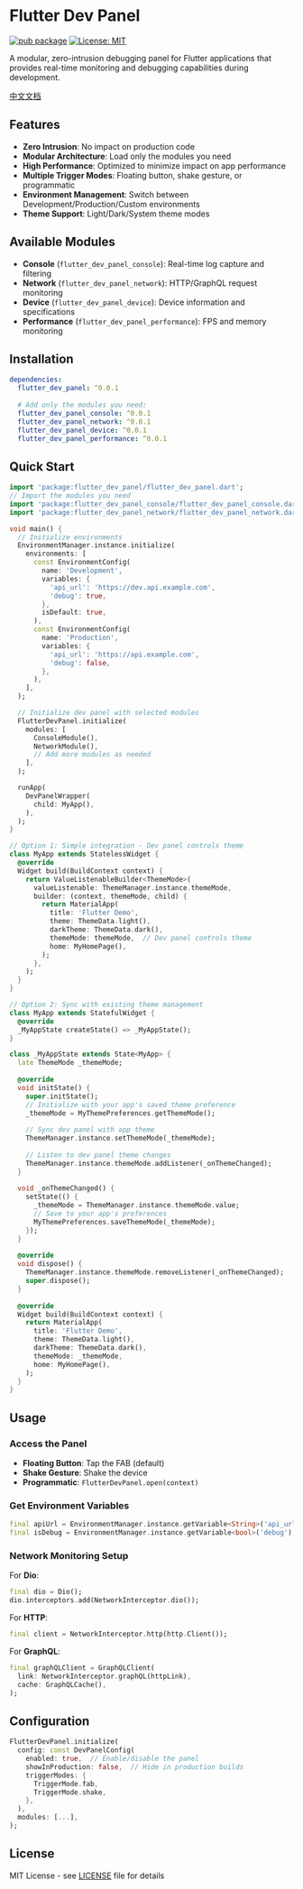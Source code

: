 # Flutter Dev Panel

[![pub package](https://img.shields.io/pub/v/flutter_dev_panel.svg)](https://pub.dev/packages/flutter_dev_panel)
[![License: MIT](https://img.shields.io/badge/License-MIT-yellow.svg)](https://opensource.org/licenses/MIT)

A modular, zero-intrusion debugging panel for Flutter applications that provides real-time monitoring and debugging capabilities during development.

[中文文档](README_CN.md)

## Features

- **Zero Intrusion**: No impact on production code
- **Modular Architecture**: Load only the modules you need
- **High Performance**: Optimized to minimize impact on app performance
- **Multiple Trigger Modes**: Floating button, shake gesture, or programmatic
- **Environment Management**: Switch between Development/Production/Custom environments
- **Theme Support**: Light/Dark/System theme modes

## Available Modules

- **Console** (`flutter_dev_panel_console`): Real-time log capture and filtering
- **Network** (`flutter_dev_panel_network`): HTTP/GraphQL request monitoring
- **Device** (`flutter_dev_panel_device`): Device information and specifications
- **Performance** (`flutter_dev_panel_performance`): FPS and memory monitoring

## Installation

```yaml
dependencies:
  flutter_dev_panel: ^0.0.1
  
  # Add only the modules you need:
  flutter_dev_panel_console: ^0.0.1
  flutter_dev_panel_network: ^0.0.1
  flutter_dev_panel_device: ^0.0.1
  flutter_dev_panel_performance: ^0.0.1
```

## Quick Start

```dart
import 'package:flutter_dev_panel/flutter_dev_panel.dart';
// Import the modules you need
import 'package:flutter_dev_panel_console/flutter_dev_panel_console.dart';
import 'package:flutter_dev_panel_network/flutter_dev_panel_network.dart';

void main() {
  // Initialize environments
  EnvironmentManager.instance.initialize(
    environments: [
      const EnvironmentConfig(
        name: 'Development',
        variables: {
          'api_url': 'https://dev.api.example.com',
          'debug': true,
        },
        isDefault: true,
      ),
      const EnvironmentConfig(
        name: 'Production',
        variables: {
          'api_url': 'https://api.example.com',
          'debug': false,
        },
      ),
    ],
  );

  // Initialize dev panel with selected modules
  FlutterDevPanel.initialize(
    modules: [
      ConsoleModule(),
      NetworkModule(),
      // Add more modules as needed
    ],
  );

  runApp(
    DevPanelWrapper(
      child: MyApp(),
    ),
  );
}

// Option 1: Simple integration - Dev panel controls theme
class MyApp extends StatelessWidget {
  @override
  Widget build(BuildContext context) {
    return ValueListenableBuilder<ThemeMode>(
      valueListenable: ThemeManager.instance.themeMode,
      builder: (context, themeMode, child) {
        return MaterialApp(
          title: 'Flutter Demo',
          theme: ThemeData.light(),
          darkTheme: ThemeData.dark(),
          themeMode: themeMode,  // Dev panel controls theme
          home: MyHomePage(),
        );
      },
    );
  }
}

// Option 2: Sync with existing theme management
class MyApp extends StatefulWidget {
  @override
  _MyAppState createState() => _MyAppState();
}

class _MyAppState extends State<MyApp> {
  late ThemeMode _themeMode;
  
  @override
  void initState() {
    super.initState();
    // Initialize with your app's saved theme preference
    _themeMode = MyThemePreferences.getThemeMode();
    
    // Sync dev panel with app theme
    ThemeManager.instance.setThemeMode(_themeMode);
    
    // Listen to dev panel theme changes
    ThemeManager.instance.themeMode.addListener(_onThemeChanged);
  }
  
  void _onThemeChanged() {
    setState(() {
      _themeMode = ThemeManager.instance.themeMode.value;
      // Save to your app's preferences
      MyThemePreferences.saveThemeMode(_themeMode);
    });
  }
  
  @override
  void dispose() {
    ThemeManager.instance.themeMode.removeListener(_onThemeChanged);
    super.dispose();
  }
  
  @override
  Widget build(BuildContext context) {
    return MaterialApp(
      title: 'Flutter Demo',
      theme: ThemeData.light(),
      darkTheme: ThemeData.dark(),
      themeMode: _themeMode,
      home: MyHomePage(),
    );
  }
}
```

## Usage

### Access the Panel
- **Floating Button**: Tap the FAB (default)
- **Shake Gesture**: Shake the device
- **Programmatic**: `FlutterDevPanel.open(context)`

### Get Environment Variables
```dart
final apiUrl = EnvironmentManager.instance.getVariable<String>('api_url');
final isDebug = EnvironmentManager.instance.getVariable<bool>('debug');
```

### Network Monitoring Setup

For **Dio**:
```dart
final dio = Dio();
dio.interceptors.add(NetworkInterceptor.dio());
```

For **HTTP**:
```dart
final client = NetworkInterceptor.http(http.Client());
```

For **GraphQL**:
```dart
final graphQLClient = GraphQLClient(
  link: NetworkInterceptor.graphQL(httpLink),
  cache: GraphQLCache(),
);
```

## Configuration

```dart
FlutterDevPanel.initialize(
  config: const DevPanelConfig(
    enabled: true,  // Enable/disable the panel
    showInProduction: false,  // Hide in production builds
    triggerModes: {
      TriggerMode.fab,
      TriggerMode.shake,
    },
  ),
  modules: [...],
);
```

## License

MIT License - see [LICENSE](LICENSE) file for details